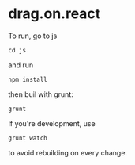 drag.on.react
=============

To run, go to js

    cd js

and run 

    npm install
  
then buil with grunt:

    grunt 
  
If you're development, use

    grunt watch
  
to avoid rebuilding on every change.
